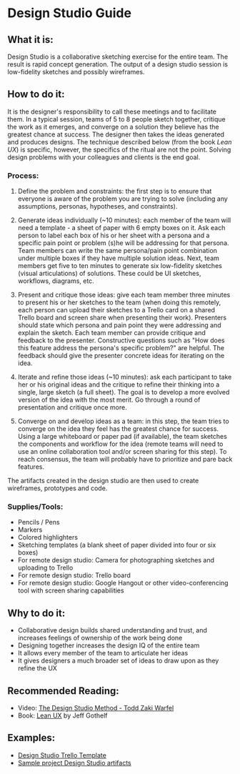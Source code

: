 # Design Studio Guide

## What it is:

Design Studio is a collaborative sketching exercise for the entire team. The result is rapid concept generation. The output of a design studio session is low-fidelity sketches and possibly wireframes.

## How to do it:

It is the designer's responsibility to call these meetings and to facilitate them. In a typical session, teams of 5 to 8 people sketch together, critique the work as it emerges, and converge on a solution they believe has the greatest chance at success. The designer then takes the ideas generated and produces designs. The technique described below (from the book *Lean UX*) is specific, however, the specifics of the ritual are not the point. Solving design problems with your colleagues and clients is the end goal.

### Process:

1. Define the problem and constraints: the first step is to ensure that everyone is aware of the problem you are trying to solve (including any assumptions, personas, hypotheses, and constraints).

2. Generate ideas individually (~10 minutes): each member of the team will need a template - a sheet of paper with 6 empty boxes on it. Ask each person to label each box of his or her sheet with a persona and a specific pain point or problem (s)he will be addressing for that persona. Team members can write the same persona/pain point combination under multiple boxes if they have multiple solution ideas. Next, team members get five to ten minutes to generate six low-fidelity sketches (visual articulations) of solutions. These could be UI sketches, workflows, diagrams, etc.

3. Present and critique those ideas: give each team member three minutes to present his or her sketches to the team (when doing this remotely, each person can upload their sketches to a Trello card on a shared Trello board and screen share when presenting their work). Presenters should state which persona and pain point they were addressing and explain the sketch. Each team member can provide critique and feedback to the presenter. Constructive questions such as "How does this feature address the persona's specific problem?" are helpful. The feedback should give the presenter concrete ideas for iterating on the idea.

4. Iterate and refine those ideas (~10 minutes): ask each participant to take her or his original ideas and the critique to refine their thinking into a single, large sketch (a full sheet). The goal is to develop a more evolved version of the idea with the most merit. Go through a round of presentation and critique once more.

5. Converge on and develop ideas as a team: in this step, the team tries to converge on the idea they feel has the greatest chance for success. Using a large whiteboard or paper pad (if available), the team sketches the components and workflow for the idea (remote teams will need to use an online collaboration tool and/or screen sharing for this step). To reach consensus, the team will probably have to prioritize and pare back features.

The artifacts created in the design studio are then used to create wireframes, prototypes and code.

### Supplies/Tools:

* Pencils / Pens
* Markers
* Colored highlighters
* Sketching templates (a blank sheet of paper divided into four or six boxes)
* For remote design studio: Camera for photographing sketches and uploading to Trello
* For remote design studio: Trello board
* For remote design studio: Google Hangout or other video-conferencing tool with screen sharing capabilities

## Why to do it:

* Collaborative design builds shared understanding and trust, and increases feelings of ownership of the work being done
* Designing together increases the design IQ of the entire team
* It allows every member of the team to articulate her ideas
* It gives designers a much broader set of ideas to draw upon as they refine the UX

## Recommended Reading:

* Video: [The Design Studio Method - Todd Zaki Warfel](https://vimeo.com/37861987)
* Book: [Lean UX](http://leanuxbook.com/) by Jeff Gothelf

## Examples:

* [Design Studio Trello Template](https://trello.com/b/EF5NKmv5/template-design-studio)
* [Sample project Design Studio artifacts](https://trello.com/b/u9me0Iy1/dhs-flash-design-studio)

